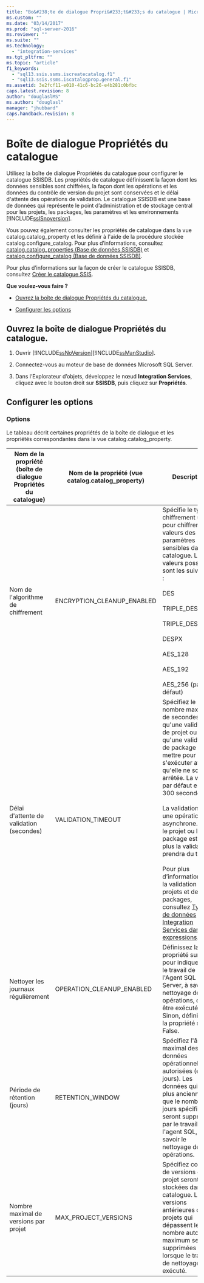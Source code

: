 ```yaml
---
title: "Bo&#238;te de dialogue Propri&#233;t&#233;s du catalogue | Microsoft Docs"
ms.custom: ""
ms.date: "03/14/2017"
ms.prod: "sql-server-2016"
ms.reviewer: ""
ms.suite: ""
ms.technology: 
  - "integration-services"
ms.tgt_pltfrm: ""
ms.topic: "article"
f1_keywords: 
  - "sql13.ssis.ssms.iscreatecatalog.f1"
  - "sql13.ssis.ssms.iscatalogprop.general.f1"
ms.assetid: 3e2fcf11-e010-41c6-bc26-e4b281c0bfbc
caps.latest.revision: 8
author: "douglaslMS"
ms.author: "douglasl"
manager: "jhubbard"
caps.handback.revision: 8
---
```

# Bo&#238;te de dialogue Propri&#233;t&#233;s du catalogue
  Utilisez la boîte de dialogue Propriétés du catalogue pour configurer le catalogue SSISDB. Les propriétés de catalogue définissent la façon dont les données sensibles sont chiffrées, la façon dont les opérations et les données du contrôle de version du projet sont conservées et le délai d'attente des opérations de validation. Le catalogue SSISDB est une base de données qui représente le point d’administration et de stockage central pour les projets, les packages, les paramètres et les environnements [!INCLUDE[ssISnoversion](../../includes/ssisnoversion-md.md)].  
  
 Vous pouvez également consulter les propriétés de catalogue dans la vue catalog.catalog_property et les définir à l'aide de la procédure stockée catalog.configure_catalog. Pour plus d’informations, consultez [catalog.catalog_properties &#40;Base de données SSISDB&#41;](../../integration-services/system-views/catalog-catalog-properties-ssisdb-database.md) et [catalog.configure_catalog &#40;Base de données SSISDB&#41;](../../integration-services/system-stored-procedures/catalog-configure-catalog-ssisdb-database.md).  
  
 Pour plus d’informations sur la façon de créer le catalogue SSISDB, consultez [Créer le catalogue SSIS](../../integration-services/service/create-the-ssis-catalog.md).  
  
 **Que voulez-vous faire ?**  
  
-   [Ouvrez la boîte de dialogue Propriétés du catalogue.](#open_dialog)  
  
-   [Configurer les options](#options)  
  
##  <a name="open_dialog"></a> Ouvrez la boîte de dialogue Propriétés du catalogue.  
  
1.  Ouvrir [!INCLUDE[ssNoVersion](../../includes/ssnoversion-md.md)][!INCLUDE[ssManStudio](../../includes/ssmanstudio-md.md)].  
  
2.  Connectez-vous au moteur de base de données Microsoft SQL Server.  
  
3.  Dans l’Explorateur d’objets, développez le nœud **Integration Services**, cliquez avec le bouton droit sur **SSISDB**, puis cliquez sur **Propriétés**.  
  
##  <a name="options"></a> Configurer les options  
  
### Options  
 Le tableau décrit certaines propriétés de la boîte de dialogue et les propriétés correspondantes dans la vue catalog.catalog_property.  
  
|Nom de la propriété (boîte de dialogue Propriétés du catalogue)|Nom de la propriété (vue catalog.catalog_property)|Description|  
|-----------------------------------------------------|------------------------------------------------------|-----------------|  
|Nom de l'algorithme de chiffrement|ENCRYPTION_CLEANUP_ENABLED|Spécifie le type de chiffrement utilisé pour chiffrer les valeurs des paramètres sensibles dans le catalogue. Les valeurs possibles sont les suivantes :<br /><br /> DES<br /><br /> TRIPLE_DES<br /><br /> TRIPLE_DES_3KEY<br /><br /> DESPX<br /><br /> AES_128<br /><br /> AES_192<br /><br /> AES_256 (par défaut)|  
|Délai d'attente de validation (secondes)|VALIDATION_TIMEOUT|Spécifiez le nombre maximum de secondes qu'une validation de projet ou qu'une validation de package peut mettre pour s'exécuter avant qu'elle ne soit arrêtée. La valeur par défaut est 300 secondes.<br /><br /> La validation est une opération asynchrone. Plus le projet ou le package est gros, plus la validation prendra du temps.<br /><br /> Pour plus d’informations sur la validation des projets et des packages, consultez [Types de données Integration Services dans les expressions](../../integration-services/expressions/integration-services-data-types-in-expressions.md).|  
|Nettoyer les journaux régulièrement|OPERATION_CLEANUP_ENABLED|Définissez la propriété sur True pour indiquer que le travail de l'Agent SQL Server, à savoir le nettoyage des opérations, doit être exécuté. Sinon, définissez la propriété sur False.|  
|Période de rétention (jours)|RETENTION_WINDOW|Spécifiez l'âge maximal des données opérationnelles autorisées (en jours). Les données qui sont plus anciennes que le nombre de jours spécifié seront supprimés par le travail de l'agent SQL, à savoir le nettoyage des opérations.|  
|Nombre maximal de versions par projet|MAX_PROJECT_VERSIONS|Spécifiez combien de versions d'un projet seront stockées dans le catalogue. Les versions antérieures des projets qui dépassent le nombre autorisé maximum seront supprimées lorsque le travail de nettoyage sera exécuté.|  
  
  